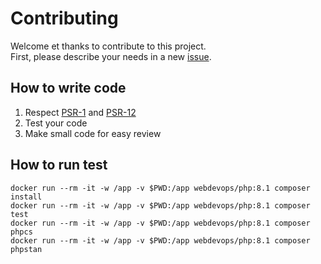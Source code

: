 # Contributing

Welcome et thanks to contribute to this project.  
First, please describe your needs in a new [issue](https://github.com/litesaml/lightsaml/issues).

## How to write code

1. Respect [PSR-1](https://www.php-fig.org/psr/psr-1/) and [PSR-12](https://www.php-fig.org/psr/psr-12/)
2. Test your code
3. Make small code for easy review

## How to run test

```shell
docker run --rm -it -w /app -v $PWD:/app webdevops/php:8.1 composer install
docker run --rm -it -w /app -v $PWD:/app webdevops/php:8.1 composer test
docker run --rm -it -w /app -v $PWD:/app webdevops/php:8.1 composer phpcs
docker run --rm -it -w /app -v $PWD:/app webdevops/php:8.1 composer phpstan
```
